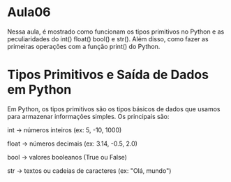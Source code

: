 # Aula06

Nessa aula, é mostrado como funcionam os tipos primitivos no Python e as peculiaridades do int() float() bool() e str(). Além disso, como fazer as primeiras operações com a função print() do Python.

# Tipos Primitivos e Saída de Dados em Python
Em Python, os tipos primitivos são os tipos básicos de dados que usamos para armazenar informações simples. Os principais são:

int → números inteiros (ex: 5, -10, 1000)

float → números decimais (ex: 3.14, -0.5, 2.0)

bool → valores booleanos (True ou False)

str → textos ou cadeias de caracteres (ex: "Olá, mundo")
